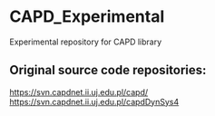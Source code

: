 # CAPD_Experimental
Experimental repository for CAPD library

## Original source code repositories:

https://svn.capdnet.ii.uj.edu.pl/capd/  
https://svn.capdnet.ii.uj.edu.pl/capdDynSys4
